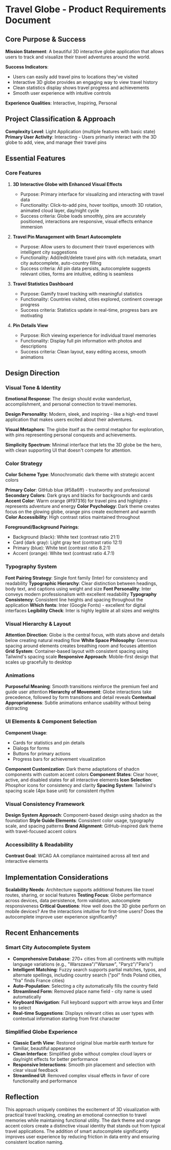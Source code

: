 # Travel Globe - Product Requirements Document

## Core Purpose & Success

**Mission Statement**: A beautiful 3D interactive globe application that allows users to track and visualize their travel adventures around the world.

**Success Indicators**: 
- Users can easily add travel pins to locations they've visited
- Interactive 3D globe provides an engaging way to view travel history
- Clean statistics display shows travel progress and achievements
- Smooth user experience with intuitive controls

**Experience Qualities**: Interactive, Inspiring, Personal

## Project Classification & Approach

**Complexity Level**: Light Application (multiple features with basic state)
**Primary User Activity**: Interacting - Users primarily interact with the 3D globe to add, view, and manage their travel pins

## Essential Features

### Core Features

1. **3D Interactive Globe with Enhanced Visual Effects**
   - Purpose: Primary interface for visualizing and interacting with travel data
   - Functionality: Click-to-add pins, hover tooltips, smooth 3D rotation, animated cloud layer, day/night cycle
   - Success criteria: Globe loads smoothly, pins are accurately positioned, interactions are responsive, visual effects enhance immersion

2. **Travel Pin Management with Smart Autocomplete**
   - Purpose: Allow users to document their travel experiences with intelligent city suggestions
   - Functionality: Add/edit/delete travel pins with rich metadata, smart city autocomplete, auto-country filling
   - Success criteria: All pin data persists, autocomplete suggests relevant cities, forms are intuitive, editing is seamless

3. **Travel Statistics Dashboard**
   - Purpose: Gamify travel tracking with meaningful statistics
   - Functionality: Countries visited, cities explored, continent coverage progress
   - Success criteria: Statistics update in real-time, progress bars are motivating

4. **Pin Details View**
   - Purpose: Rich viewing experience for individual travel memories
   - Functionality: Display full pin information with photos and descriptions
   - Success criteria: Clean layout, easy editing access, smooth animations

## Design Direction

### Visual Tone & Identity

**Emotional Response**: The design should evoke wanderlust, accomplishment, and personal connection to travel memories.

**Design Personality**: Modern, sleek, and inspiring - like a high-end travel application that makes users excited about their adventures.

**Visual Metaphors**: The globe itself as the central metaphor for exploration, with pins representing personal conquests and achievements.

**Simplicity Spectrum**: Minimal interface that lets the 3D globe be the hero, with clean supporting UI that doesn't compete for attention.

### Color Strategy

**Color Scheme Type**: Monochromatic dark theme with strategic accent colors

**Primary Color**: GitHub blue (#58a6ff) - trustworthy and professional
**Secondary Colors**: Dark grays and blacks for backgrounds and cards
**Accent Color**: Warm orange (#f97316) for travel pins and highlights - represents adventure and energy
**Color Psychology**: Dark theme creates focus on the glowing globe, orange pins create excitement and warmth
**Color Accessibility**: High contrast ratios maintained throughout

**Foreground/Background Pairings**:
- Background (black): White text (contrast ratio 21:1)
- Card (dark gray): Light gray text (contrast ratio 12:1)
- Primary (blue): White text (contrast ratio 8.2:1)
- Accent (orange): White text (contrast ratio 4.7:1)

### Typography System

**Font Pairing Strategy**: Single font family (Inter) for consistency and readability
**Typographic Hierarchy**: Clear distinction between headings, body text, and captions using weight and size
**Font Personality**: Inter conveys modern professionalism with excellent readability
**Typography Consistency**: Consistent line heights and spacing throughout the application
**Which fonts**: Inter (Google Fonts) - excellent for digital interfaces
**Legibility Check**: Inter is highly legible at all sizes and weights

### Visual Hierarchy & Layout

**Attention Direction**: Globe is the central focus, with stats above and details below creating natural reading flow
**White Space Philosophy**: Generous spacing around elements creates breathing room and focuses attention
**Grid System**: Container-based layout with consistent spacing using Tailwind's spacing scale
**Responsive Approach**: Mobile-first design that scales up gracefully to desktop

### Animations

**Purposeful Meaning**: Smooth transitions reinforce the premium feel and guide user attention
**Hierarchy of Movement**: Globe interactions take precedence, followed by form transitions and detail reveals
**Contextual Appropriateness**: Subtle animations enhance usability without being distracting

### UI Elements & Component Selection

**Component Usage**: 
- Cards for statistics and pin details
- Dialogs for forms
- Buttons for primary actions
- Progress bars for achievement visualization

**Component Customization**: Dark theme adaptations of shadcn components with custom accent colors
**Component States**: Clear hover, active, and disabled states for all interactive elements
**Icon Selection**: Phosphor icons for consistency and clarity
**Spacing System**: Tailwind's spacing scale (4px base unit) for consistent rhythm

### Visual Consistency Framework

**Design System Approach**: Component-based design using shadcn as the foundation
**Style Guide Elements**: Consistent color usage, typography scale, and spacing patterns
**Brand Alignment**: GitHub-inspired dark theme with travel-focused accent colors

### Accessibility & Readability

**Contrast Goal**: WCAG AA compliance maintained across all text and interactive elements

## Implementation Considerations

**Scalability Needs**: Architecture supports additional features like travel routes, sharing, or social features
**Testing Focus**: Globe performance across devices, data persistence, form validation, autocomplete responsiveness
**Critical Questions**: How well does the 3D globe perform on mobile devices? Are the interactions intuitive for first-time users? Does the autocomplete improve user experience significantly?

## Recent Enhancements

### Smart City Autocomplete System
- **Comprehensive Database**: 270+ cities from all continents with multiple language variations (e.g., "Warszawa"/"Warsaw", "Paryż"/"Paris")
- **Intelligent Matching**: Fuzzy search supports partial matches, typos, and alternate spellings, including country search ("pol" finds Poland cities, "fra" finds France cities)
- **Auto-Population**: Selecting a city automatically fills the country field
- **Streamlined Form**: Removed place name field - city name is used automatically
- **Keyboard Navigation**: Full keyboard support with arrow keys and Enter to select
- **Real-time Suggestions**: Displays relevant cities as user types with contextual information starting from first character

### Simplified Globe Experience
- **Classic Earth View**: Restored original blue marble earth texture for familiar, beautiful appearance
- **Clean Interface**: Simplified globe without complex cloud layers or day/night effects for better performance
- **Responsive Interactions**: Smooth pin placement and selection with clear visual feedback
- **Streamlined UI**: Removed complex visual effects in favor of core functionality and performance

## Reflection

This approach uniquely combines the excitement of 3D visualization with practical travel tracking, creating an emotional connection to travel memories while maintaining functional utility. The dark theme and orange accent colors create a distinctive visual identity that stands out from typical travel applications. The addition of smart autocomplete significantly improves user experience by reducing friction in data entry and ensuring consistent location naming.